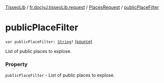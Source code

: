 [TisseoLib](../../index.md) / [fr.docjyJ.tisseoLib.request](../index.md) / [PlacesRequest](index.md) / [publicPlaceFilter](./public-place-filter.md)

# publicPlaceFilter

`var publicPlaceFilter: `[`String`](https://kotlinlang.org/api/latest/jvm/stdlib/kotlin/-string/index.html)`?` [(source)](https://github.com/docjyj/tisseoLib/tree/master/src/main/kotlin/fr/docjyJ/tisseoLib/request/PlacesRequest.kt#L71)

List of public places to explose.

### Property

`publicPlaceFilter` - List of public places to explose.